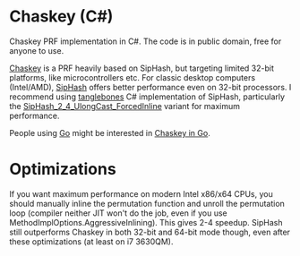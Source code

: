# Chaskey (C#)
Chaskey PRF implementation in C#. The code is in public domain, free for anyone to use.

[Chaskey](http://mouha.be/chaskey/) is a PRF heavily based on SipHash, but targeting limited 32-bit platforms, like microcontrollers etc. For classic desktop computers (Intel/AMD), [SipHash](https://131002.net/siphash/) offers better performance even on 32-bit processors. I recommend using [tanglebones](https://github.com/tanglebones/ch-siphash/) C# implementation of SipHash, particularly the [SipHash_2_4_UlongCast_ForcedInline](https://github.com/tanglebones/ch-siphash/blob/master/CH.SipHash/SipHash.cs#L7) variant for maximum performance.

People using [Go](https://golang.org/) might be interested in [Chaskey in Go](https://github.com/dgryski/go-chaskey).

# Optimizations #
If you want maximum performance on modern Intel x86/x64 CPUs, you should manually inline the permutation function and unroll the permutation loop (compiler neither JIT won't do the job, even if you use MethodImplOptions.AggressiveInlining). This gives 2-4 speedup. SipHash still outperforms Chaskey in both 32-bit and 64-bit mode though, even after these optimizations (at least on i7 3630QM).

